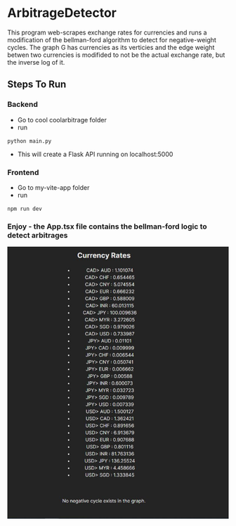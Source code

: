 # ArbitrageDetector
This program web-scrapes exchange rates for currencies and runs a modification of the bellman-ford algorithm to detect for negative-weight cycles. The graph G has currencies as its verticies and the edge weight betwen two currencies is modifided to not be the actual exchange rate, but the inverse log of it.

## Steps To Run

###  Backend

- Go to cool coolarbitrage folder
- run
```
python main.py
```
- This will create a Flask API running on localhost:5000

### Frontend
- Go to my-vite-app folder
- run
```
npm run dev
```

### Enjoy - the App.tsx file contains the bellman-ford logic to detect arbitrages


![demo](./demo.PNG)
